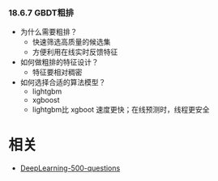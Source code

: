 

### 18.6.7 GBDT粗排

- 为什么需要粗排？
  - 快速筛选高质量的候选集
  - 方便利用在线实时反馈特征
- 如何做粗排的特征设计？
  - 特征要相对稠密
- 如何选择合适的算法模型？
  - lightgbm
  - xgboost
  - lightgbm比 xgboot 速度更快；在线预测时，线程更安全





# 相关

- [DeepLearning-500-questions](https://github.com/scutan90/DeepLearning-500-questions)
